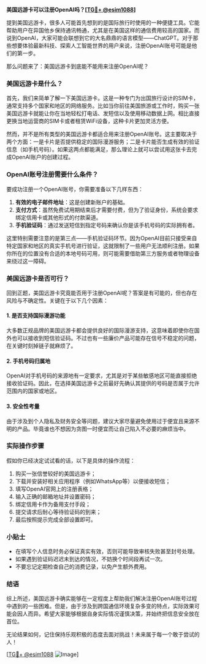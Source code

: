**美国远游卡可以注册OpenAI吗？[[TG💪+ @esim1088](https://t.me/s/esim1088)]**

提到美国远游卡，很多人可能首先想到的是国际旅行时使用的一种便捷工具。它能帮助用户在异国他乡保持通讯畅通，尤其是在美国这样的通信费用较高的国家。而说到OpenAI，大家可能会联想到它的大名鼎鼎的语言模型——ChatGPT。对于那些想要体验最新科技、探索人工智能世界的用户来说，注册OpenAI账号可能是他们的第一步。

那么问题来了：美国远游卡到底能不能用来注册OpenAI呢？

### 美国远游卡是什么？

首先，我们来简单了解一下美国远游卡。这是一种专门为出国旅行设计的SIM卡，通常支持多个国家和地区的网络服务。比如当你前往美国旅游或工作时，购买一张美国远游卡就能让你在当地轻松打电话、发短信以及使用移动数据上网。相比直接更换当地运营商的SIM卡或者租赁WiFi设备，这种卡片更加灵活方便。

然而，并不是所有类型的美国远游卡都适合用来注册OpenAI账号。这主要取决于两个方面：一是卡片是否提供稳定的国际漫游服务；二是卡片能否生成有效的验证信息（如手机号码）。如果这两点都能满足，那么理论上就可以尝试用这张卡去完成OpenAI账户的创建过程。

### OpenAI账号注册需要什么条件？

要成功注册一个OpenAI账号，你需要准备以下几样东西：

1. **有效的电子邮件地址**：这是创建新账户的基础。
2. **支付方式**：虽然免费试用期结束后才需要付费，但为了验证身份，系统会要求绑定信用卡或其他形式的付款渠道。
3. **手机验证码**：通过发送短信到指定号码来确认你是该手机号码的实际拥有者。

这里特别需要注意的是第三点——手机验证码环节。因为OpenAI目前只接受来自特定国家和地区的真实手机号进行验证，这就限制了一些用户无法顺利注册。如果你所在的位置没有合适的本地号码可用，则可能需要借助第三方服务或者物理设备来绕过这一障碍。

### 美国远游卡是否可行？

回到正题，美国远游卡究竟能否用于注册OpenAI呢？答案是有可能的，但也存在风险与不确定性。关键在于以下几个因素：

#### 1. 是否支持国际漫游功能
大多数正规品牌的美国远游卡都会提供良好的国际漫游支持，这意味着即使你在国外也可以接收到短信验证码。不过也有一些廉价产品可能存在信号不稳定的问题，在关键时刻掉链子就麻烦了。

#### 2. 手机号码归属地
OpenAI对手机号码的来源地有一定要求，尤其是对于某些敏感地区可能直接拒绝接收验证码。因此，在选择美国远游卡之前最好先确认其提供的号码是否属于允许范围内的国家或地区。

#### 3. 安全性考量
由于涉及到个人隐私及财务安全等问题，建议大家尽量避免使用过于便宜且来源不明的产品。毕竟谁也不想因为贪图一时便宜而让自己陷入不必要的麻烦当中。

### 实际操作步骤

假如你已经决定试试看的话，以下是具体的操作流程：

1. 购买一张信誉较好的美国远游卡；
2. 下载并安装好相关应用程序（例如WhatsApp等）以便接收短信；
3. 填写OpenAI官网上的注册表格；
4. 输入正确的邮箱地址并设置密码；
5. 绑定信用卡作为备用支付手段；
6. 提交请求后耐心等待验证码的到来；
7. 最后按照提示完成全部设置即可。

### 小贴士

- 在填写个人信息时务必保证真实有效，否则可能导致审核失败甚至封号处理。
- 如果遇到验证码迟迟未到达的情况，不妨换个时间段再试一次。
- 不要忘记定期检查自己的消费记录，以免产生额外费用。

### 结语

综上所述，美国远游卡确实能够在一定程度上帮助我们解决注册OpenAI账号过程中遇到的一些困难。但是，由于涉及到跨国通信环境复杂多变的特点，实际效果可能会因人而异。希望大家能够根据自身实际情况谨慎决策，并始终把信息安全放在首位。

无论结果如何，记住保持乐观积极的态度去面对挑战！未来属于每一个敢于尝试的人！

[[TG💪+ @esim1088](https://t.me/s/esim1088) ![Image](https://i.postimg.cc/4NQfJmqS/Snipaste-2025-05-13-00-14-12.png)]